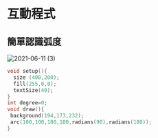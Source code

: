 # 互動程式
## 簡單認識弧度
![2021-06-11 (3)](https://user-images.githubusercontent.com/79676845/121621888-9a2a3400-ca9f-11eb-8771-6defec973630.png)
```c
void setup(){
  size (400,200);
  fill(255,0,0);
  textSize(40);
}
int degree=0;
void draw(){
 background(194,173,232);
 arc(100,100,180,180,radians(90),radians(180));
}
```
